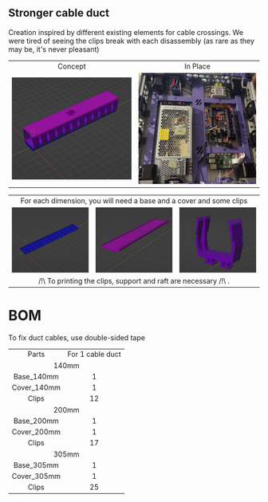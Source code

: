 ## Stronger cable duct

Creation inspired by different existing elements for cable crossings.
We were tired of seeing the clips break with each disassembly (as rare as they may be, it's never pleasant)

<table align=center>
  <tr>
    <td align=center>Concept</td>
    <td align=center>In Place</td>
  </tr>
  <tr>
    <td align=center><img src="https://github.com/GP3DS/Voron-Mods/blob/main/Cable_Duct/Images/Concept_screenshot.png" alt="1" width=300px></td>
    <td align=center><img src="https://github.com/GP3DS/Voron-Mods/blob/main/Cable_Duct/Images/In_Place.jpg" alt="1" width=300px></td>
  </tr>

</table> 

<table align=center>
  <tr>
    <td align=center colspan=3>For each dimension, you will need a base and a cover and some clips</td>
  </tr>
  <tr>
    <td align=center><img src="https://github.com/GP3DS/Voron-Mods/blob/main/Cable_Duct/Images/Base.png" alt="1" width=300px></td>
    <td align=center><img src="https://github.com/GP3DS/Voron-Mods/blob/main/Cable_Duct/Images/Cover.png" alt="1" width=300px></td>
    <td align=center><img src="https://github.com/GP3DS/Voron-Mods/blob/main/Cable_Duct/Images/clip.png" alt="1" width=300px></td>
  </tr>
    <tr>
    <td align=center colspan=3>/!\ To printing the clips, support and raft are necessary /!\ .</td>
  </tr>
</table> 



# BOM
To fix duct cables, use double-sided tape

<table>
  <tr>
    <td align=center>Parts</td>
    <td align=center>For 1 cable duct</td>
  </tr>
  <tr>
  <td colspan=2 align=center>140mm</td>
</tr> 
  <tr>
    <td align=center>Base_140mm</td>
    <td align=center>1</td>
  </tr>
  <tr>
    <td align=center>Cover_140mm</td>
    <td align=center>1</td>
  </tr>
  <tr>
    <td align=center>Clips</td>
    <td align=center>12</td>
  </tr>
  <tr>
  <td colspan=2 align=center>200mm</td>
</tr> 
  <tr>
    <td align=center>Base_200mm</td>
    <td align=center>1</td>
  </tr>
  <tr>
    <td align=center>Cover_200mm</td>
    <td align=center>1</td>
  </tr>
  <tr>
    <td align=center>Clips</td>
    <td align=center>17</td>
  </tr>
  <tr>
  <td colspan=2 align=center>305mm</td>
</tr> 
  <tr>
    <td align=center>Base_305mm</td>
    <td align=center>1</td>
  </tr>
  <tr>
    <td align=center>Cover_305mm</td>
    <td align=center>1</td>
  </tr>
  <tr>
    <td align=center>Clips</td>
    <td align=center>25</td>
  </tr>
</table>
